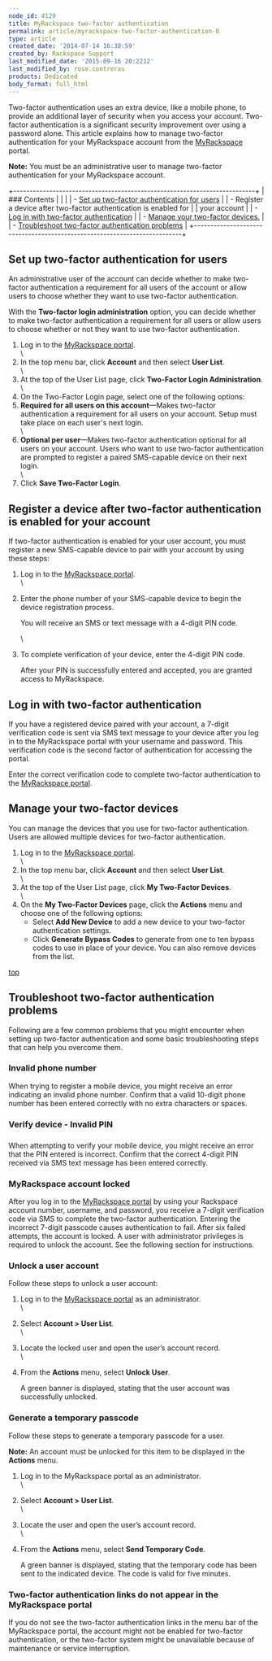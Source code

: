 ```yaml
---
node_id: 4129
title: MyRackspace two-factor authentication
permalink: article/myrackspace-two-factor-authentication-0
type: article
created_date: '2014-07-14 16:38:59'
created_by: Rackspace Support
last_modified_date: '2015-09-16 20:2212'
last_modified_by: rose.contreras
products: Dedicated
body_format: full_html
---
```


Two-factor authentication uses an extra device, like a mobile phone, to
provide an additional layer of security when you access your account.
Two-factor authentication is a significant security improvement over
using a password alone. This article explains how to manage two-factor
authentication for your MyRackspace account from the
[MyRackspace](myrackspace.com) portal.

**Note:** You must be an administrative user to manage two-factor
authentication for your MyRackspace account.

+--------------------------------------------------------------------------+
| ### Contents                                                             |
|                                                                          |
| -   [Set up two-factor authentication for users](#setup)                 |
| -   Register a device after two-factor authentication is enabled for     |
|     your account                                                         |
| -   [Log in with two-factor authentication](#login)                      |
| -   [Manage your two-factor devices.](#manage)                           |
| -   [Troubleshoot two-factor authentication problems](#trouble)          |
+--------------------------------------------------------------------------+

Set up two-factor authentication for users
------------------------------------------

An administrative user of the account can decide whether to make
two-factor authentication a requirement for all users of the account or
allow users to choose whether they want to use two-factor
authentication.

With the **Two-factor login administration** option, you can decide
whether to make two-factor authentication a requirement for all users or
allow users to choose whether or not they want to use two-factor
authentication.

1.  Log in to the [MyRackspace portal](https://my.rackspace.com/).\
    \
2.  In the top menu bar, click **Account** and then select **User
    List**.\
    \
3.  At the top of the User List page, click **Two-Factor Login
    Administration**.\
    \
4.  On the Two-Factor Login page, select one of the following options:
5.  **Required for all users on this account**&mdash;Makes two-factor
    authentication a requirement for all users on your account. Setup
    must take place on each user's next login.\
    \
6.  **Optional per user**&mdash;Makes two-factor authentication optional for
    all users on your account. Users who want to use two-factor
    authentication are prompted to register a paired SMS-capable device
    on their next login.\
    \
7.  Click **Save Two-Factor Login**.

[](#top)

Register a device after two-factor authentication is enabled for your account
-----------------------------------------------------------------------------

If two-factor authentication is enabled for your user account, you must
register a new SMS-capable device to pair with your account by using
these steps:

1.  Log in to the [MyRackspace portal](https://myrackspace.com).\
    \
2.  Enter the phone number of your SMS-capable device to begin the
    device registration process.

    You will receive an SMS or text message with a 4-digit PIN code.

    \

3.  To complete verification of your device, enter the 4-digit PIN code.

    After your PIN is successfully entered and accepted, you are granted
    access to MyRackspace.

[](#top)

Log in with two-factor authentication
-------------------------------------

If you have a registered device paired with your account, a 7-digit
verification code is sent via SMS text message to your device after you
log in to the MyRackspace portal with your username and password. This
verification code is the second factor of authentication for accessing
the portal.

Enter the correct verification code to complete two-factor
authentication to the [MyRackspace portal](https://myrackspace.com).

[](#top)

Manage your two-factor devices
------------------------------

You can manage the devices that you use for two-factor authentication.
Users are allowed multiple devices for two-factor authentication.

1.  Log in to the [MyRackspace portal](https://myrackspace.com).\
    \
2.  In the top menu bar, click **Account** and then select **User
    List**.\
    \
3.  At the top of the User List page, click **My Two-Factor Devices**.\
    \
4.  On the **My Two-Factor Devices** page, click the **Actions** menu
    and choose one of the following options:
    -   Select **Add New Device** to add a new device to your two-factor
        authentication settings.
    -   Click **Generate Bypass Codes** to generate from one to ten
        bypass codes to use in place of your device.
        You can also remove devices from the list.

[top](#top)

Troubleshoot two-factor authentication problems
-----------------------------------------------

Following are a few common problems that you might encounter when
setting up two-factor authentication and some basic troubleshooting
steps that can help you overcome them.

### Invalid phone number

When trying to register a mobile device, you might receive an error
indicating an invalid phone number. Confirm that a valid 10-digit phone
number has been entered correctly with no extra characters or spaces.

### Verify device - Invalid PIN

### 

When attempting to verify your mobile device, you might receive an error
that the PIN entered is incorrect. Confirm that the correct 4-digit PIN
received via SMS text message has been entered correctly.

[](#top)

### MyRackspace account locked

After you log in to the [MyRackspace portal](https://myrackspace.com) by
using your Rackspace account number, username, and password, you receive
a 7-digit verification code via SMS to complete the two-factor
authentication. Entering the incorrect 7-digit passcode causes
authentication to fail. After six failed attempts, the account is
locked. A user with administrator privileges is required to unlock the
account. See the following section for instructions.

### Unlock a user account

Follow these steps to unlock a user account:

1.  Log in to the [MyRackspace portal](https://myrackspace.com) as an
    administrator.\
    \
2.  Select **Account \> User List**.\
    \
3.  Locate the locked user and open the user&rsquo;s account record.\
    \
4.  From the **Actions** menu, select **Unlock User**.

    A green banner is displayed, stating that the user account was
    successfully unlocked.

### Generate a temporary passcode

Follow these steps to generate a temporary passcode for a user.

**Note:** An account must be unlocked for this item to be displayed in
the **Actions** menu.

1.  Log in to the MyRackspace portal as an administrator.\
    \
2.  Select **Account \> User List**.\
    \
3.  Locate the user and open the user&rsquo;s account record.\
    \
4.  From the **Actions** menu, select **Send Temporary Code**.

    A green banner is displayed, stating that the temporary code has
    been sent to the indicated device. The code is valid for five
    minutes.

[](#top)

### Two-factor authentication links do not appear in the MyRackspace portal

If you do not see the two-factor authentication links in the menu bar of
the MyRackspace portal, the account might not be enabled for two-factor
authentication, or the two-factor system might be unavailable because of
maintenance or service interruption.

 

